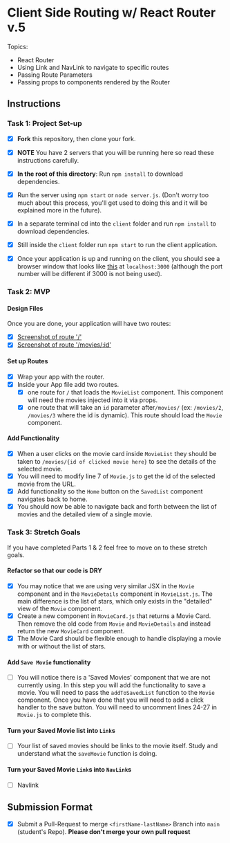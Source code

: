 # Client Side Routing w/ React Router v.5

Topics:

-   React Router
-   Using Link and NavLink to navigate to specific routes
-   Passing Route Parameters
-   Passing props to components rendered by the Router

## Instructions

### Task 1: Project Set-up

-   [x] **Fork** this repository, then clone your fork.
-   [x] **NOTE** You have 2 servers that you will be running here so read these instructions carefully.
-   [x] **In the root of this directory**: Run `npm install` to download dependencies.
-   [x] Run the server using `npm start` or `node server.js`. (Don't worry too much about this process, you'll get used to doing this and it will be explained more in the future).
-   [x] In a separate terminal cd into the `client` folder and run `npm install` to download dependencies.
-   [x] Still inside the `client` folder run `npm start` to run the client application.

-   [x] Once your application is up and running on the client, you should see a browser window that looks like [this](https://tk-assets.lambdaschool.com/c6b3e8d8-afe0-4663-82da-60b1de76f649_movies-home.png) at `localhost:3000` (although the port number will be different if 3000 is not being used).

### Task 2: MVP

#### Design Files

Once you are done, your application will have two routes:

-   [x] [Screenshot of route '/'](https://tk-assets.lambdaschool.com/b9ced241-681f-432a-9047-ef2ba7e34946_first-route.png)
-   [x] [Screenshot of route '/movies/:id'](https://tk-assets.lambdaschool.com/06f9f448-2804-4b4a-9408-41904af96a4e_second-route.png)

#### Set up Routes

-   [x] Wrap your app with the router.
-   [x] Inside your App file add two routes.
    -   [x] one route for `/` that loads the `MovieList` component. This component will need the movies injected into it via props.
    -   [x] one route that will take an `id` parameter after`/movies/` (ex: `/movies/2`, `/movies/3` where the id is dynamic). This route should load the `Movie` component.

#### Add Functionality

-   [x] When a user clicks on the movie card inside `MovieList` they should be taken to `/movies/{id of clicked movie here}` to see the details of the selected movie.
-   [x] You will need to modify line 7 of `Movie.js` to get the id of the selected movie from the URL.
-   [x] Add functionality so the `Home` button on the `SavedList` component navigates back to home.
-   [x] You should now be able to navigate back and forth between the list of movies and the detailed view of a single movie.

### Task 3: Stretch Goals

If you have completed Parts 1 & 2 feel free to move on to these stretch goals.

#### Refactor so that our code is DRY

-   [x] You may notice that we are using very similar JSX in the `Movie` component and in the `MovieDetails` component in `MovieList.js`. The main difference is the list of stars, which only exists in the "detailed" view of the `Movie` component.
-   [x] Create a new component in `MovieCard.js` that returns a Movie Card. Then remove the old code from `Movie` and `MovieDetails` and instead return the new `MovieCard` component.
-   [x] The Movie Card should be flexible enough to handle displaying a movie with or without the list of stars.

#### Add `Save Movie` functionality

-   [ ] You will notice there is a 'Saved Movies' component that we are not currently using. In this step you will add the functionality to save a movie. You will need to pass the `addToSavedList` function to the `Movie` component. Once you have done that you will need to add a click handler to the save button. You will need to uncomment lines 24-27 in `Movie.js` to complete this.

#### Turn your Saved Movie list into `Link`s

-   [ ] Your list of saved movies should be links to the movie itself. Study and understand what the `saveMovie` function is doing.

#### Turn your Saved Movie `Link`s into `NavLink`s

-   [ ] Navlink

## Submission Format

-   [x] Submit a Pull-Request to merge `<firstName-lastName>` Branch into `main` (student's Repo). **Please don't merge your own pull request**
